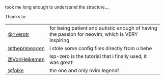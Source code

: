 took me long enough to understand the structure....

Thanks to:

|   |   |
|---|---|
| [@riverotr]() | for being patient and autistic enough of having the passion for neovim, which is VERY inspiring |
| [@theprimeagen](github.com/ThePrimeagen/) | i stole some config files directly from u hehe |
| [@VonHeikemen](github.com/VonHeikemen) | lsp-zero is the tutorial that i finally used, it was great! |
| [@folke](github.com/folke) | the one and only nvim legend! |
